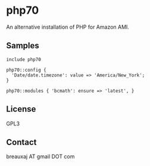 php70
=====

An alternative installation of PHP for Amazon AMI.

Samples
-------
```
include php70
```
```
php70::config {
  'Date/date.timezone': value => 'America/New_York';
}
```
```
php70::modules { 'bcmath': ensure => 'latest', }
```

License
-------
GPL3

Contact
-------
breauxaj AT gmail DOT com